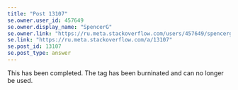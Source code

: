 ```yaml
---
title: "Post 13107"
se.owner.user_id: 457649
se.owner.display_name: "SpencerG"
se.owner.link: "https://ru.meta.stackoverflow.com/users/457649/spencerg"
se.link: "https://ru.meta.stackoverflow.com/a/13107"
se.post_id: 13107
se.post_type: answer
---
```

<p>This has been completed. The tag has been burninated and can no longer be used.</p>
